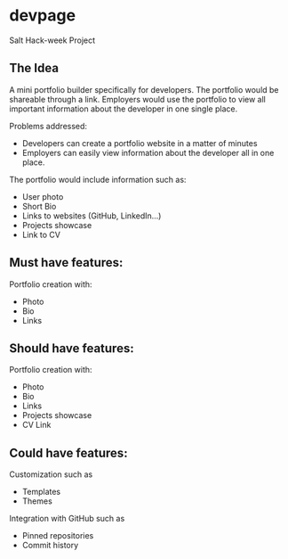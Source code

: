 # devpage
Salt Hack-week Project

## The Idea
A mini portfolio builder specifically for developers.
The portfolio would be shareable through a link.
Employers would use the portfolio to view all important information about the developer in one single place.

Problems addressed:
- Developers can create a portfolio website in a matter of minutes
- Employers can easily view information about the developer all in one place.

The portfolio would include information such as:
- User photo
- Short Bio
- Links to websites (GitHub, LinkedIn…)
- Projects showcase
- Link to CV

## Must have features:
Portfolio creation with:
- Photo
- Bio
- Links

## Should have features:
Portfolio creation with:
- Photo
- Bio
- Links
- Projects showcase
- CV Link

## Could have features:
Customization such as
- Templates
- Themes
  
Integration with GitHub such as
- Pinned repositories
- Commit history
